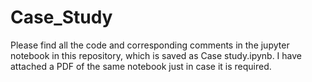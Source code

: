 # Case_Study
Please find all the code and corresponding comments in the jupyter notebook in this repository, which is saved as Case study.ipynb. 
I have attached a PDF of the same notebook just in case it is required.
